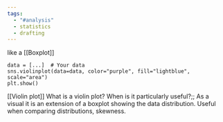 ```yaml
---
tags:
  - "#analysis"
  - statistics
  - drafting
---
```

like a [[Boxplot]]

```
data = [...]  # Your data
sns.violinplot(data=data, color="purple", fill="lightblue", scale="area")
plt.show()
```



[[Violin plot]]
What is a violin plot? When is it particularly useful?;; As a visual it is an extension of a boxplot showing the data distribution. Useful when comparing distributions, skewness.